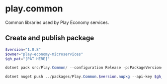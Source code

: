 # play.common
Common libraries used by Play Economy services.

## Create and publish package
```powershell
$version="1.0.8"
$owner="play-economy-microservices"
$gh_pat="[PAT HERE]"

dotnet pack src/Play.Common/ --configuration Release -p:PackageVersion=$version -p:RepositoryUrl=https://github.com/$owner/play.common -o ../packages

dotnet nuget push ../packages/Play.Common.$version.nupkg --api-key $gh_pat --source "github"
```